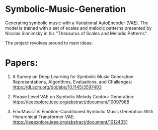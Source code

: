 # Symbolic-Music-Generation
Generating symbolic music with a Variational AutoEncoder (VAE). The model is trained with a set of scales and melodic patterns presented by Nicolas Slonimsky in his "Thesaurus of Scales and Melodic Patterns".

The project revolves around to main ideas:

# Papers:

1. A Survey on Deep Learning for Symbolic Music Generation: Representations, Algorithms, Evaluations, and Challenges: https://dl.acm.org/doi/abs/10.1145/3597493

2. Phrase Level VAE on Symbolic Melody Contour Generation: https://ieeexplore.ieee.org/abstract/document/10097988

4. EmoMusicTV: Emotion-Conditioned Symbolic Music Generation With Hierarchical Transformer VAE: https://ieeexplore.ieee.org/abstract/document/10124351
